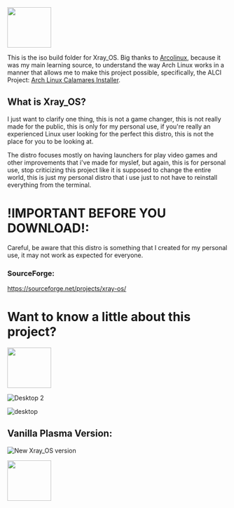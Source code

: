 <img src="https://images2.imgbox.com/79/d9/c0B6V9le_o.png" width="100" height="92">

This is the iso build folder for Xray_OS. Big thanks to [Arcolinux](https://github.com/arcolinux), because it was my main learning source, to understand the way Arch Linux works in a manner that allows me to make this project possible, specifically, the ALCI Project: [Arch Linux Calamares Installer](https://github.com/arch-linux-calamares-installer).

## What is Xray_OS? 
I just want to clarify one thing, this is not a game changer, this is not really made for the public, this is only for my personal use, if you're really an experienced Linux user looking for the perfect this distro, this is not the place for you to be looking at.

The distro focuses mostly on having launchers for play video games and other improvements that i've made for myslef, but again, this is for personal use, stop criticizing this project like it is supposed to change the entire world, this is just my personal distro that i use just to not have to reinstall everything from the terminal.

# !IMPORTANT BEFORE YOU DOWNLOAD!: 

Careful, be aware that this distro is something that I created for my personal use, it may not work as expected for everyone.

### SourceForge: 
https://sourceforge.net/projects/xray-os/


# Want to know a little about this project?
<img src="https://images2.imgbox.com/79/d9/c0B6V9le_o.png" width="100" height="92">

![Desktop 2](https://github.com/Xray-OS/xray_os/assets/143856402/847105ac-5e33-4e80-b2b8-ea10675a0429)

![desktop](https://github.com/Xray-OS/xray_os/assets/143856402/72893b38-3736-472d-ad1c-05c0779b0445)

## Vanilla Plasma Version:
![New Xray_OS version](https://github.com/Xray-OS/xray_os/assets/143856402/2ee22146-6d28-47bc-9e50-979683656ea9)

<img src="https://images2.imgbox.com/79/d9/c0B6V9le_o.png" width="100" height="92">
